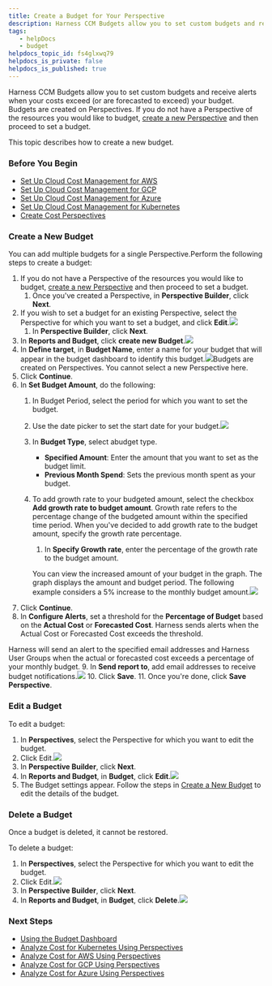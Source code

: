 ```yaml
---
title: Create a Budget for Your Perspective
description: Harness CCM Budgets allow you to set custom budgets and receive alerts when your costs exceed (or are forecasted to exceed) your budget.
tags: 
   - helpDocs
   - budget
helpdocs_topic_id: fs4glxwq79
helpdocs_is_private: false
helpdocs_is_published: true
---
```


Harness CCM Budgets allow you to set custom budgets and receive alerts when your costs exceed (or are forecasted to exceed) your budget. Budgets are created on Perspectives. If you do not have a Perspective of the resources you would like to budget, [create a new Perspective](create-cost-perspectives.md) and then proceed to set a budget.

This topic describes how to create a new budget.

### Before You Begin

* [Set Up Cloud Cost Management for AWS](../set-up-cloud-cost-management/set-up-cost-visibility-for-aws.md)
* [Set Up Cloud Cost Management for GCP](../set-up-cloud-cost-management/set-up-cost-visibility-for-gcp.md)
* [Set Up Cloud Cost Management for Azure](../set-up-cloud-cost-management/set-up-cost-visibility-for-azure.md)
* [Set Up Cloud Cost Management for Kubernetes](../set-up-cloud-cost-management/set-up-cost-visibility-for-kubernetes.md)
* [Create Cost Perspectives](create-cost-perspectives.md)

### Create a New Budget

You can add multiple budgets for a single Perspective.Perform the following steps to create a budget:

1. If you do not have a Perspective of the resources you would like to budget, [create a new Perspective](create-cost-perspectives.md) and then proceed to set a budget.
	1. Once you've created a Perspective, in **Perspective Builder**, click **Next**.
2. If you wish to set a budget for an existing Perspective, select the Perspective for which you want to set a budget, and click **Edit**.![](https://files.helpdocs.io/i5nl071jo5/articles/fs4glxwq79/1639473599535/screenshot-2021-12-14-at-2-45-50-pm.png)
	1. In **Perspective Builder**, click **Next**.
3. In **Reports and Budget**, click **create new Budget**.![](https://files.helpdocs.io/i5nl071jo5/articles/dvspc6ub0v/1627999796838/screenshot-2021-08-03-at-7-39-35-pm.png)
4. In **Define target**, in **Budget Name**, enter a name for your budget that will appear in the budget dashboard to identify this budget.![](https://files.helpdocs.io/i5nl071jo5/articles/fs4glxwq79/1640283443084/screenshot-2021-12-23-at-11-47-04-pm.png)Budgets are created on Perspectives. You cannot select a new Perspective here.
5. Click **Continue**.
6. In **Set Budget Amount**, do the following:
	1. In Budget Period, select the period for which you want to set the budget.
	2. Use the date picker to set the start date for your budget.![](https://files.helpdocs.io/i5nl071jo5/articles/fs4glxwq79/1639477673945/screenshot-2021-12-14-at-3-48-30-pm.png)
	3. In **Budget Type**, select abudget type.  
	
		* **Specified Amount**: Enter the amount that you want to set as the budget limit.
		* **Previous Month Spend**: Sets the previous month spent as your budget.
	4. To add growth rate to your budgeted amount, select the checkbox **Add growth rate to budget amount**. Growth rate refers to the percentage change of the budgeted amount within the specified time period. When you've decided to add growth rate to the budget amount, specify the growth rate percentage.  
	
		1. In **Specify Growth rate**, enter the percentage of the growth rate to the budget amount.  
		  
		You can view the increased amount of your budget in the graph. The graph displays the amount and budget period. The following example considers a 5% increase to the monthly budget amount.![](https://files.helpdocs.io/i5nl071jo5/articles/fs4glxwq79/1639481663255/screenshot-2021-12-14-at-5-01-04-pm.png)
7. Click **Continue**.
8. In **Configure Alerts**, set a threshold for the **Percentage of Budget** based on the **Actual Cost** or **Forecasted Cost**. Harness sends alerts when the Actual Cost or Forecasted Cost exceeds the threshold.  
  
Harness will send an alert to the specified email addresses and Harness User Groups when the actual or forecasted cost exceeds a percentage of your monthly budget.
9. In **Send report to**, add email addresses to receive budget notifications.![](https://files.helpdocs.io/i5nl071jo5/articles/fs4glxwq79/1639483279688/screenshot-2021-12-14-at-5-30-28-pm.png)
10. Click **Save**.
11. Once you're done, click **Save Perspective**.

### Edit a Budget

To edit a budget:

1. In **Perspectives**, select the Perspective for which you want to edit the budget.
2. Click Edit.![](https://files.helpdocs.io/i5nl071jo5/articles/fs4glxwq79/1640282899155/screenshot-2021-12-23-at-11-38-04-pm.png)
3. In **Perspective Builder**, click **Next**.
4. In **Reports and Budget**, in **Budget**, click **Edit**.![](https://files.helpdocs.io/i5nl071jo5/articles/fs4glxwq79/1640283110937/screenshot-2021-12-23-at-11-41-34-pm.png)
5. The Budget settings appear. Follow the steps in [Create a New Budget](create-a-budget-perspective.md) to edit the details of the budget.

### Delete a Budget

Once a budget is deleted, it cannot be restored.

To delete a budget:

1. In **Perspectives**, select the Perspective for which you want to edit the budget.
2. Click Edit.![](https://files.helpdocs.io/i5nl071jo5/articles/fs4glxwq79/1640282899155/screenshot-2021-12-23-at-11-38-04-pm.png)
3. In **Perspective Builder**, click **Next**.
4. In **Reports and Budget**, in **Budget**, click **Delete**.![](https://files.helpdocs.io/i5nl071jo5/articles/fs4glxwq79/1640283298641/screenshot-2021-12-23-at-11-44-42-pm.png)

### Next Steps

* [Using the Budget Dashboard](../ccm-budgets/create-a-budget.md)
* [Analyze Cost for Kubernetes Using Perspectives](../root-cost-analysis/analyze-cost-for-k8s-ecs-using-perspectives.md)
* [Analyze Cost for AWS Using Perspectives](../root-cost-analysis/analyze-cost-for-aws.md)
* [Analyze Cost for GCP ​Using Perspectives](../root-cost-analysis/analyze-cost-for-gcp-using-perspectives.md)
* [Analyze Cost for Azure Using Perspectives](../root-cost-analysis/analyze-cost-for-azure.md)

